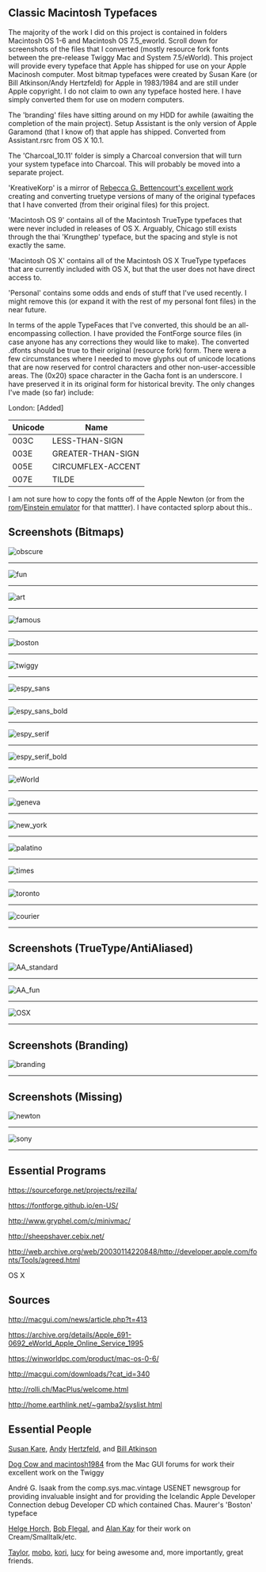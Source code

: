 Classic Macintosh Typefaces
-------------------------------
The majority of the work I did on this project is contained in folders Macintosh OS 1-6 and Macintosh OS 7.5_eworld. Scroll down for screenshots of the files that I converted (mostly resource fork fonts between the pre-release Twiggy Mac and System 7.5/eWorld). This project will provide every typeface that Apple has shipped for use on your Apple Macinosh computer. Most bitmap typefaces were created by Susan Kare (or Bill Atkinson/Andy Hertzfeld) for Apple in 1983/1984 and are still under Apple copyright. I do not claim to own any typeface hosted here. I have simply converted them for use on modern computers.

The 'branding' files have sitting around on my HDD for awhile (awaiting the completion of the main project). Setup Assistant is the only version of Apple Garamond (that I know of) that apple has shipped. Converted from Assistant.rsrc from OS X 10.1.

The 'Charcoal_10.11' folder is simply a Charcoal conversion that will turn your system typeface into Charcoal. This will probably be moved into a separate project.

'KreativeKorp' is a mirror of [Rebecca G. Bettencourt's excellent work](http://www.kreativekorp.com/software/fonts/index.shtml) creating and converting truetype versions of many of the original typefaces that I have converted (from their original files) for this project.

'Macintosh OS 9' contains all of the Macintosh TrueType typefaces that were never included in releases of OS X. Arguably, Chicago still exists through the thai 'Krungthep' typeface, but the spacing and style is not exactly the same.

'Macintosh OS X' contains all of the Macintosh OS X TrueType typefaces that are currently included with OS X, but that the user does not have direct access to.

'Personal' contains some odds and ends of stuff that I've used recently. I might remove this (or expand it with the rest of my personal font files) in the near future.

In terms of the apple TypeFaces that I've converted, this should be an all-encompassing collection. I have provided the FontForge source files (in case anyone has any corrections they would like to make). The converted .dfonts should be true to their original (resource fork) form. There were a few circumstances where I needed to move glyphs out of unicode locations that are now reserved for control characters and other non-user-accessible areas. The (0x20) space character in the Gacha font is an underscore. I have preserved it in its original form for historical brevity.  The only  changes I've made (so far) include:

London: [Added]

| Unicode  | Name |
| ------------- | ------------- |
| 003C  | LESS-THAN-SIGN  |
| 003E  | GREATER-THAN-SIGN |
| 005E | CIRCUMFLEX-ACCENT |
| 007E | TILDE |

I am not sure how to copy the fonts off of the Apple Newton (or from the [rom](http://www.unna.org/)/[Einstein emulator](https://github.com/pguyot/Einstein) for that mattter). I have contacted splorp about this..

Screenshots (Bitmaps)
-------------------------------
![obscure](Screenshots/OS1-7.5/obscure.png)
***
![fun](Screenshots/OS1-7.5/fun.png)
***
![art](Screenshots/OS1-7.5/art.png)
***
![famous](Screenshots/OS1-7.5/famous.png)
***
![boston](Screenshots/OS1-7.5/boston.png)
***
![twiggy](Screenshots/OS1-7.5/twiggy_standard.png)
***
![espy_sans](Screenshots/OS1-7.5/espy_sans.png)
***
![espy_sans_bold](Screenshots/OS1-7.5/espy_sans_bold.png)
***
![espy_serif](Screenshots/OS1-7.5/espy_serif.png)
***
![espy_serif_bold](Screenshots/OS1-7.5/espy_serif_bold.png)
***
![eWorld](Screenshots/OS1-7.5/eWorld.png)
***
![geneva](Screenshots/OS1-7.5/geneva.png)
***
![new_york](Screenshots/OS1-7.5/new_york.png)
***
![palatino](Screenshots/OS1-7.5/palatino.png)
***
![times](Screenshots/OS1-7.5/times.png)
***
![toronto](Screenshots/OS1-7.5/toronto.png)
***
![courier](Screenshots/OS1-7.5/courier.png)
***

Screenshots (TrueType/AntiAliased)
-------------------------------
![AA_standard](Screenshots/OS9/standard.png)
***
![AA_fun](Screenshots/OS9/fun.png)
***
![OSX](Screenshots/OSX/osx_standard.png)
***

Screenshots (Branding)
-------------------------------
![branding](Screenshots/branding.png)
***

Screenshots (Missing)
-------------------------------
![newton](Screenshots/Missing/casual_charset.gif)
***
![sony](Screenshots/Missing/sony_system_pre.png)
***

Essential Programs
-------------------------------
https://sourceforge.net/projects/rezilla/

https://fontforge.github.io/en-US/

http://www.gryphel.com/c/minivmac/

http://sheepshaver.cebix.net/

http://web.archive.org/web/20030114220848/http://developer.apple.com/fonts/Tools/agreed.html

OS X

Sources
-------------------------------
http://macgui.com/news/article.php?t=413

https://archive.org/details/Apple_691-0692_eWorld_Apple_Online_Service_1995

https://winworldpc.com/product/mac-os-0-6/

http://macgui.com/downloads/?cat_id=340

http://rolli.ch/MacPlus/welcome.html

http://home.earthlink.net/~gamba2/syslist.html

Essential People
-------------------------------
[Susan Kare](http://www.kare.com/), [Andy](http://www.folklore.org/StoryView.py?project=Macintosh&story=Busy_Being_Born,_Part_2.txt) [Hertzfeld](http://www.folklore.org/ProjectView.py?project=Macintosh&index=10&characters=Bruce+Horn&detail=Show+Everything), and [Bill Atkinson](http://www.billatkinson.com/)

[Dog Cow and macintosh1984](http://macgui.com/forums/software-sector/twiggy-mac-prototypes/t.1823_1/) from the Mac GUI forums for work their excellent work on the Twiggy

André G. Isaak from the comp.sys.mac.vintage USENET newsgroup for providing invaluable insight and for providing the Icelandic Apple Developer Connection debug Developer CD which contained Chas. Maurer's 'Boston' typeface

[Helge Horch](http://web.archive.org/web/20060901175940/http://home.netsurf.de/helge.horch/squeak/cream.html), [Bob Flegal](http://squeak-dev.squeakfoundation.narkive.com/Rs0CrNOk/font-history), and [Alan Kay](http://www.freudenbergs.de/bert/publications/Ingalls-2014-Smalltalk78.pdf) for their work on Cream/Smalltalk/etc.

[Taylor](https://github.com/tsul), [mobo](https://github.com/ubuntufag), [kori](https://github.com/kori), [lucy](https://github.com/lucy) for being awesome and, more importantly, great friends.
